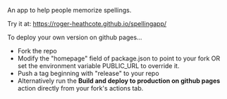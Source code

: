 An app to help people memorize spellings.

Try it at: https://roger-heathcote.github.io/spellingapp/

To deploy your own version on github pages...

- Fork the repo
- Modify the "homepage" field of package.json to point to your fork OR set the environment variable PUBLIC_URL to override it.
- Push a tag beginning with "release" to your repo 
- Alternatively run the **Build and deploy to production on github pages** action directly from your fork's actions tab.
